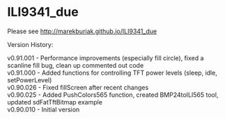 ILI9341_due
===========

Please see http://marekburiak.github.io/ILI9341_due


Version History:

v0.91.001 - Performance improvements (especially fill circle), fixed a scanline fill bug, clean up commented out code<br>
v0.91.000 - Added functions for controlling TFT power levels (sleep, idle, setPowerLevel)<br>
v0.90.026 - Fixed fillScreen after recent changes<br>
v0.90.025 - Added PushColors565 function, created BMP24toILI565 tool, updated sdFatTftBitmap example<br>
v0.90.010 - Initial version<br>

